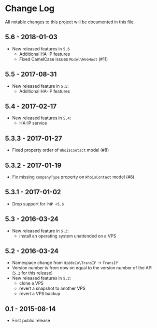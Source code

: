 # Change Log
All notable changes to this project will be documented in this file.

## 5.6 - 2018-01-03
- New released features in `5.6`
    - Additional HA-IP features
    - Fixed CamelCase issues `Model\WebHost` (#11)

## 5.5 - 2017-08-31
- New released feature in `5.5`:
    - Additional HA-IP features

## 5.4 - 2017-02-17
- New released features in `5.4`:
    - HA-IP service

## 5.3.3 - 2017-01-27
- Fixed property order of `WhoisContact` model (#8)

## 5.3.2 - 2017-01-19
- Fix missing `companyType` property on `WhoisContact` model (#8)

## 5.3.1 - 2017-01-02
- Drop support for `PHP <5.6`

## 5.3 - 2016-03-24
- New released feature in `5.3`:
    - install an operating system unattended on a VPS

## 5.2 - 2016-03-24
- Namespace change from `HiddeCo\TransIP` -> `TransIP`
- Version number is from now on equal to the version number of the API (`5.2` for this release)
- New released features in `5.2`:
    - clone a VPS
    - revert a snapshot to another VPS
    - revert a VPS backup

## 0.1 - 2015-08-14
- First public release
